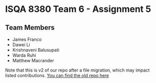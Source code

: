 # ISQA 8380 Team 6 - Assignment 5

## Team Members
* James Franco
* Dawei Li
* Krishnaveni Balusupati
* Warda Ruhi
* Matthew Macrander

Note that this is v2 of our repo after a file migration, which may impact listed contributions.
[You can find the old repo here](https://github.com/https-github-com-EntArch-SysIntegration/Assignment5)
